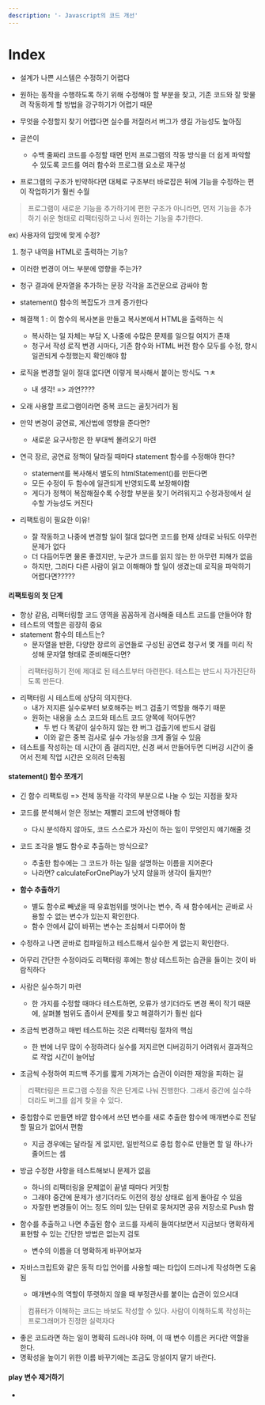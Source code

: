 ```yaml
---
description: '- Javascript의 코드 개선'
---
```


# Index

* 설계가 나쁜 시스템은 수정하기 어렵다&#x20;
* 원하는 동작을 수행하도록 하기 위해 수정해야 할 부분을 찾고, 기존 코드와 잘 맞물려 작동하게 할 방법을 강구하기가 어렵기 때문&#x20;
* 무엇을 수정할지 찾기 어렵다면 실수를 저질러서 버그가 생길 가능성도 높아짐&#x20;



*   글쓴이

    * 수백 줄짜리 코드를 수정할 때면 먼저 프로그램의 작동 방식을 더 쉽게 파악할 수 있도록 코드를 여러 함수와 프로그램 요소로 재구성


* 프로그램의 구조가 빈약하다면 대체로 구조부터 바로잡은 뒤에 기능을 수정하는 편이 작업하기가 훨씬 수월

> 프로그램이 새로운 기능을 추가하기에 편한 구조가 아니라면, 먼저 기능을 추가하기 쉬운 형태로 리팩터링하고 나서 원하는 기능을 추가한다.&#x20;



ex) 사용자의 입맛에 맞게 수정?

1. 청구  내역을  HTML로 출력하는 기능?

* 이러한 변경이 어느 부분에 영향을 주는가?
* 청구 결과에 문자열을 추가하는 문장 각각을 조건문으로 감싸야 함&#x20;
* statement() 함수의 복잡도가 크게 증가한다&#x20;
* 해결책 1 : 이 함수의 복사본을 만들고 복사본에서 HTML을 출력하는 식&#x20;
  * 복사하는 일 자체는 부담 X, 나중에 수많은 문제를 일으킬 여지가 존재&#x20;
  * 청구서 작성 로직 변경 시마다, 기존 함수와 HTML 버전 함수 모두를 수정, 항시 일관되게 수정했는지 확인해야 함&#x20;
* 로직을 변경할 일이 절대 없다면 이렇게 복사해서 붙이는 방식도 ㄱㅊ
  * 내 생각! => 과연????
* 오래 사용할 프로그램이라면 중복 코드는 골칫거리가 됨&#x20;



* 만약 변경이 공연료, 계산법에 영향을 준다면?
  * 새로운 요구사항은 한 부대씩 몰려오기 마련&#x20;



* 연극 장르, 공연료 정책이 달라질 때마다 statement 함수를 수정해야 한다?
  * statement를 복사해서 별도의 htmlStatement()를 만든다면
  * 모든 수정이 두 함수에 일관되게 반영되도록 보장해야함
  * 게다가 정책이 복잡해질수록 수정할 부분을 찾기 어려워지고 수정과정에서 실수할 가능성도 커진다



* 리팩토링이 필요한 이유!
  * 잘 작동하고 나중에 변경할 일이 절대 없다면 코드를 현재 상태로 놔둬도 아무런 문제가 없다&#x20;
  * 더 다듬어두면 물론 좋겠지만, 누군가 코드를 읽지 않는 한 아무런 피해가 없음&#x20;
  * 하지만, 그러다 다른 사람이 읽고 이해해야 할 일이 생겼는데 로직을 파악하기 어렵다면?????

#### 리팩토링의 첫 단계

* 항상 같음, 리팩터링할 코드 영역을 꼼꼼하게 검사해줄 테스트 코드를 만들어야 함&#x20;
* 테스트의 역할은 굉장히 중요&#x20;
* statement 함수의 테스트는?
  * 문자열을 반환, 다양한 장르의 공연들로 구성된 공연료 청구서 몇 개를 미리 작성해 문자열 형태로 준비해둔다면?

> 리팩터링하기 전에 제대로 된 테스트부터 마련한다. 테스트는 반드시 자가진단하도록 만든다.



* 리팩터링 시 테스트에 상당히 의지한다.
  * 내가 저지른 실수로부터 보호해주는 버그 검출기 역할을 해주기 때문&#x20;
  * 원하는 내용을 소스 코드와 테스트 코드 양쪽에 적어두면?
    * 두 번 다 똑같이 실수하지 않는 한 버그 검출기에 반드시 걸림
    * 이와 같은 중복 검사로 실수 가능성을 크게 줄일 수 있음&#x20;
* 테스트를 작성하는 데 시간이 좀 걸리지만, 신경 써서 만들어두면 디버깅 시간이 줄어서 전체 작업 시간은 오히려 단축됨&#x20;

#### statement() 함수 쪼개기&#x20;

* 긴 함수 리팩토링 => 전체 동작을 각각의 부분으로 나눌 수 있는 지점을 찾자&#x20;
*   코드를 분석해서 얻은 정보는 재빨리 코드에 반영해야 함&#x20;

    * 다시 분석하지 않아도, 코드 스스로가 자신이 하는 일이 무엇인지 얘기해줄 것&#x20;


* 코드 조각을 별도 함수로 추출하는 방식으로?
  * 추출한 함수에는 그 코드가 하는 일을 설명하는 이름을 지어준다
  * 나라면? calculateForOnePlay가 낫지 않을까 생각이 들지만?
* **함수 추출하기**
  * 별도 함수로 빼냈을 때 유효범위를 벗어나는 변수, 즉 새 함수에서는 곧바로 사용할 수 없는 변수가 있는지 확인한다.&#x20;
  * 함수 안에서 값이 바뀌는 변수는 조심해서 다루어야 함&#x20;



* 수정하고 나면 곧바로 컴파일하고 테스트해서 실수한 게 없는지 확인한다.
* 아무리 간단한 수정이라도 리팩터링 후에는 항상 테스트하는 습관을 들이는 것이 바람직하다&#x20;
* 사람은 실수하기 마련
  * 한 가지를 수정할 때마다 테스트하면, 오류가 생기더라도 변경 폭이 작기 때문에, 살펴볼 범위도 좁아서 문제를 찾고 해결하기가 훨씬 쉽다&#x20;



* 조금씩 변경하고 매번 테스트하는 것은 리팩터링 절차의 핵심&#x20;
  * 한 번에 너무 많이 수정하려다 실수를 저지르면 디버깅하기 어려워서 결과적으로 작업 시간이 늘어남&#x20;
* 조금씩 수정하여 피드백 주기를 짧게 가져가는 습관이 이러한 재앙을 피하는 길&#x20;



> 리팩터링은 프로그램 수정을 작은 단계로 나눠 진행한다. 그래서 중간에 실수하더라도 버그를 쉽게 찾을 수 있다.&#x20;

* 중첩함수로 만들면 바깥 함수에서 쓰던 변수를 새로 추출한 함수에 매개변수로 전달할 필요가 없어서 편함&#x20;
  * 지금 경우에는 달라질 게 없지만, 일반적으로 중첩 함수로 만들면 할 일 하나가 줄어드는 셈&#x20;
* 방금 수정한 사항을 테스트해보니 문제가 없음&#x20;
  * 하나의 리팩터링을 문제없이 끝낼 때마다 커밋함&#x20;
  * 그래야 중간에 문제가 생기더라도 이전의 정상 상태로 쉽게 돌아갈 수 있음&#x20;
  * 자잘한 변경들이 어느 정도 의미 있는 단위로 뭉쳐지면 공유 저장소로 Push 함



* 함수를 추출하고 나면 추출된 함수 코드를 자세히 들여다보면서 지금보다 명확하게 표현할 수 있는 간단한 방법은 없는지 검토
  * 변수의 이름을 더 명확하게 바꾸어보자&#x20;



* 자바스크립트와 같은 동적 타입 언어를 사용할 때는 타입이 드러나게 작성하면 도움됨&#x20;
  * 매개변수의 역할이 뚜렷하지 않을 때 부정관사를 붙이는 습관이 있으시대

> 컴퓨터가 이해하는 코드는 바보도 작성할 수 있다. 사람이 이해하도록 작성하는 프로그래머가 진정한 실력자다&#x20;

* 좋은 코드라면 하는 일이 명확히 드러나야 하며, 이 때 변수 이름은 커다란 역할을 한다.&#x20;
* 명확성을 높이기 위한 이름 바꾸기에는 조금도 망설이지 말기 바란다.&#x20;



#### play 변수 제거하기&#x20;

*




